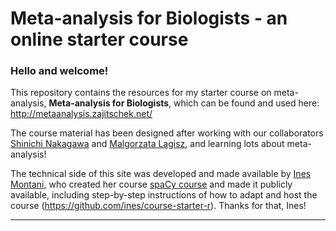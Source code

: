# Meta-analysis for Biologists - an online starter course

### Hello and welcome! 
This repository contains the resources for my starter course on meta-analysis, 
**Meta-analysis for Biologists**, which can be found and used here: 
<http://metaanalysis.zajitschek.net/>

The course material has been designed after working with our collaborators [Shinichi Nakagawa](http://www.i-deel.org/) and [Malgorzata Lagisz](http://www.i-deel.org/), and learning lots about meta-analysis! 

The technical side of this site was developed and made available by <a href='https://ines.io/'>Ines Montani</a>, who created her course [spaCy course](https://course.spacy.io) and made it publicly available, including step-by-step instructions of how to adapt and host the course (https://github.com/ines/course-starter-r). Thanks for that, Ines!


---

